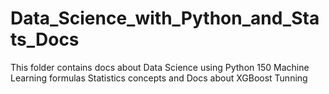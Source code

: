# Data_Science_with_Python_and_Stats_Docs
This folder contains docs about Data Science using Python
150 Machine Learning formulas
Statistics concepts
and Docs about XGBoost Tunning
